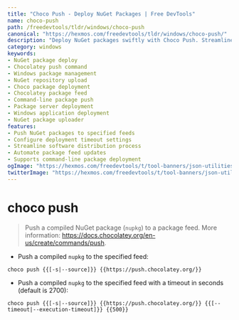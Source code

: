 ```yaml
---
title: "Choco Push - Deploy NuGet Packages | Free DevTools"
name: choco-push
path: /freedevtools/tldr/windows/choco-push
canonical: "https://hexmos.com/freedevtools/tldr/windows/choco-push/"
description: "Deploy NuGet packages swiftly with Choco Push. Streamline your software distribution workflow by pushing packages to your feeds. Free online tool, no registration required."
category: windows
keywords:
- NuGet package deploy
- Chocolatey push command
- Windows package management
- NuGet repository upload
- Choco package deployment
- Chocolatey package feed
- Command-line package push
- Package server deployment
- Windows application deployment
- NuGet package uploader
features:
- Push NuGet packages to specified feeds
- Configure deployment timeout settings
- Streamline software distribution process
- Automate package feed updates
- Supports command-line package deployment
ogImage: "https://hexmos.com/freedevtools/t/tool-banners/json-utilities-banner.png"
twitterImage: "https://hexmos.com/freedevtools/t/tool-banners/json-utilities-banner.png"
---
```


# choco push

> Push a compiled NuGet package (`nupkg`) to a package feed.
> More information: <https://docs.chocolatey.org/en-us/create/commands/push>.

- Push a compiled `nupkg` to the specified feed:

`choco push {{[-s|--source]}} {{https://push.chocolatey.org/}}`

- Push a compiled `nupkg` to the specified feed with a timeout in seconds (default is 2700):

`choco push {{[-s|--source]}} {{https://push.chocolatey.org/}} {{[--timeout|--execution-timeout]}} {{500}}`
